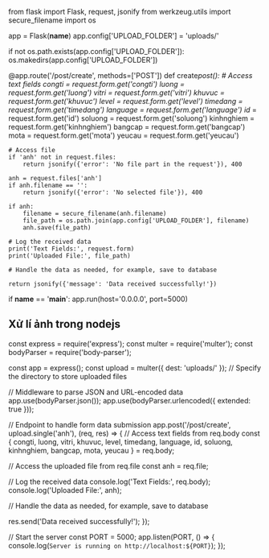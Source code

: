 from flask import Flask, request, jsonify
from werkzeug.utils import secure_filename
import os

app = Flask(**name**)
app.config['UPLOAD_FOLDER'] = 'uploads/'

if not os.path.exists(app.config['UPLOAD_FOLDER']):
os.makedirs(app.config['UPLOAD_FOLDER'])

@app.route('/post/create', methods=['POST'])
def create*post(): # Access text fields
congti = request.form.get('congti')
luong = request.form.get('luong')
vitri = request.form.get('vitri')
khuvuc = request.form.get('khuvuc')
level = request.form.get('level')
timedang = request.form.get('timedang')
language = request.form.get('language')
id* = request.form.get('id')
soluong = request.form.get('soluong')
kinhnghiem = request.form.get('kinhnghiem')
bangcap = request.form.get('bangcap')
mota = request.form.get('mota')
yeucau = request.form.get('yeucau')

    # Access file
    if 'anh' not in request.files:
        return jsonify({'error': 'No file part in the request'}), 400

    anh = request.files['anh']
    if anh.filename == '':
        return jsonify({'error': 'No selected file'}), 400

    if anh:
        filename = secure_filename(anh.filename)
        file_path = os.path.join(app.config['UPLOAD_FOLDER'], filename)
        anh.save(file_path)

    # Log the received data
    print('Text Fields:', request.form)
    print('Uploaded File:', file_path)

    # Handle the data as needed, for example, save to database

    return jsonify({'message': 'Data received successfully!'})

if **name** == '**main**':
app.run(host='0.0.0.0', port=5000)



## Xử lí ảnh trong nodejs 
const express = require('express');
const multer = require('multer');
const bodyParser = require('body-parser');

const app = express();
const upload = multer({ dest: 'uploads/' }); // Specify the directory to store uploaded files

// Middleware to parse JSON and URL-encoded data
app.use(bodyParser.json());
app.use(bodyParser.urlencoded({ extended: true }));

// Endpoint to handle form data submission
app.post('/post/create', upload.single('anh'), (req, res) => {
  // Access text fields from req.body
  const {
    congti, luong, vitri, khuvuc, level, timedang,
    language, id, soluong, kinhnghiem, bangcap, mota, yeucau
  } = req.body;

  // Access the uploaded file from req.file
  const anh = req.file;

  // Log the received data
  console.log('Text Fields:', req.body);
  console.log('Uploaded File:', anh);

  // Handle the data as needed, for example, save to database

  res.send('Data received successfully!');
});

// Start the server
const PORT = 5000;
app.listen(PORT, () => {
  console.log(`Server is running on http://localhost:${PORT}`);
});
